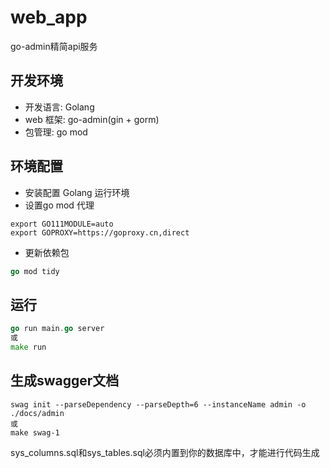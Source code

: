 # web_app
go-admin精简api服务

## 开发环境
* 开发语言: Golang
* web 框架: go-admin(gin + gorm)
* 包管理: go mod

## 环境配置
* 安装配置 Golang 运行环境
* 设置go mod 代理
```
export GO111MODULE=auto
export GOPROXY=https://goproxy.cn,direct
```
* 更新依赖包
```go
go mod tidy
```

## 运行
```go
go run main.go server
或
make run
```

## 生成swagger文档
```api
swag init --parseDependency --parseDepth=6 --instanceName admin -o ./docs/admin
或
make swag-1
```

sys_columns.sql和sys_tables.sql必须内置到你的数据库中，才能进行代码生成

